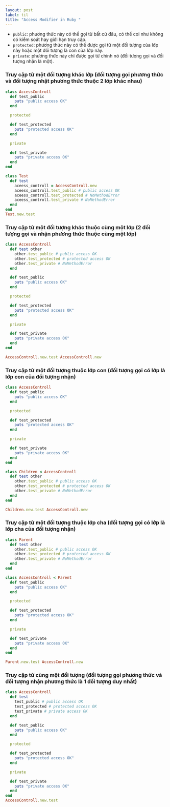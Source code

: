 ```yaml
---
layout: post
label: til
title: "Access Modifier in Ruby "
---
```


+ `public`:  phương thức này có thể gọi từ bất cứ đâu, có thể coi như không có kiểm soát hay giới hạn truy cập.
+ `protected`: phương thức này có thể được gọi từ một đối tượng của lớp này hoặc một đối tượng là con của lớp này.
+ `private`: phương thức này chỉ được gọi từ chính nó (đối tượng gọi và đối tượng nhận là một).
### Truy cập từ một đối tượng khác lớp (đối tượng gọi phương thức và đối tượng nhật phương thức thuộc 2 lớp khác nhau)
```ruby
class AccessControll
  def test_public
    puts "public access OK"
  end

  protected

  def test_protected
    puts "protected access OK"
  end

  private

  def test_private
    puts "private access OK"
  end
end

class Test
  def test
    aceess_controll = AccessControll.new
    aceess_controll.test_public # public access OK
    aceess_controll.test_protected # NoMethodError
    aceess_controll.test_private # NoMethodError
  end
end
Test.new.test
```
### Truy cập từ một đối tượng khác thuộc cùng một lớp (2 đối tượng gọi và nhận phương thức thuộc cùng một lớp)
```ruby
class AccessControll
  def test other
    other.test_public # public access OK
    other.test_protected # protected access OK
    other.test_private # NoMethodError
  end

  def test_public
    puts "public access OK"
  end

  protected

  def test_protected
    puts "protected access OK"
  end

  private

  def test_private
    puts "private access OK"
  end
end

AccessControll.new.test AccessControll.new 
```

### Truy cập từ một đối tượng thuộc lớp con (đối tượng gọi có lớp là lớp con của đối tượng nhận)
```ruby
class AccessControll
  def test_public
    puts "public access OK"
  end

  protected

  def test_protected
    puts "protected access OK"
  end

  private

  def test_private
    puts "private access OK"
  end
end

class Children < AccessControll
  def test other
    other.test_public # public access OK
    other.test_protected # protected access OK
    other.test_private # NoMethodError
  end
end

Children.new.test AccessControll.new
```

### Truy cập từ một đối tượng thuộc lớp cha (đối tượng gọi có lớp là lớp cha của đối tượng nhận)

```ruby
class Parent
  def test other
    other.test_public # public access OK
    other.test_protected # protected access OK
    other.test_private # NoMethodError
  end
end

class AccessControll < Parent
  def test_public
    puts "public access OK"
  end

  protected

  def test_protected
    puts "protected access OK"
  end

  private

  def test_private
    puts "private access OK"
  end
end

Parent.new.test AccessControll.new 
```

### Truy cập từ cùng một đối tượng (đối tượng gọi phương thức và đối tượng nhận phương thức là 1 đối tượng duy nhất)
```ruby
class AccessControll
  def test
    test_public # public access OK
    test_protected # protected access OK
    test_private # private access OK
  end

  def test_public
    puts "public access OK"
  end

  protected

  def test_protected
    puts "protected access OK"
  end

  private

  def test_private
    puts "private access OK"
  end
end
AccessControll.new.test
```

